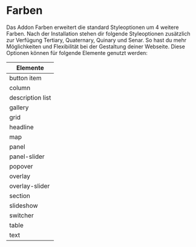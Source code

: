 # Farben

Das Addon Farben erweitert die standard Styleoptionen um 4 weitere Farben. Nach der Installation stehen dir folgende Styleoptionen zusätzlich zur Verfügung Tertiary, Quaternary, Quinary und Senar. So hast du mehr Möglichkeiten und Flexibilität bei der Gestaltung deiner Webseite.
Diese Optionen können für folgende Elemente genutzt werden:

| Elemente         |
|------------------|
| button item      |
| column           |
| description list |
| gallery          |
| grid             |
| headline         |
| map              |
| panel            |
| panel-slider     |
| popover          |
| overlay          |
| overlay-slider   |
| section          |
| slideshow        |
| switcher         |
| table            |
| text             |
